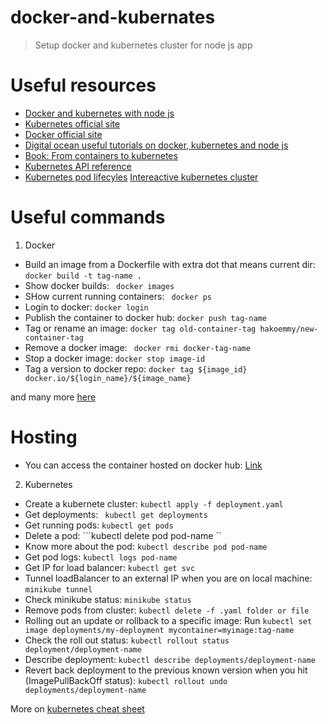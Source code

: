 # docker-and-kubernates
> Setup docker and kubernetes cluster for node js app
# Useful resources

- [Docker and kubernetes with node js](https://www.digitalocean.com/community/tech_talks/how-to-deploy-a-resilient-node-js-application-on-kubernetes-from-scratch)
- [Kubernetes official site](https://kubernetes.io/)
- [Docker official site](https://www.docker.com/)
- [Digital ocean useful tutorials on docker, kubernetes and node js](https://www.digitalocean.com/community/tutorials/how-to-install-and-use-docker-on-ubuntu-18-04)
- [Book: From containers to kubernetes](https://assets.digitalocean.com/books/from-containers-to-kubernetes-with-nodejs.pdf)
- [Kubernetes API reference](https://kubernetes.io/docs/reference/generated/kubernetes-api/v1.20/)
- [Kubernetes pod lifecyles](https://kubernetes.io/docs/concepts/workloads/pods/pod-lifecycle/#:~:text=in%20that%20state.-,Running,container%20entered%20the%20Running%20state.)
[Intereactive kubernetes cluster](https://kubernetes.io/docs/tutorials/kubernetes-basics/update/update-interactive/)


# Useful commands

1. Docker

- Build an image from a Dockerfile with extra dot that means current dir: ```docker build -t tag-name .```
- Show docker builds: ``` docker images```
- SHow current running containers: ``` docker ps```
- Login to docker: ```docker login```
- Publish the container to docker hub: ```docker push tag-name```
- Tag or rename an image: ```docker tag old-container-tag hakoemmy/new-container-tag```
- Remove a docker image: ``` docker rmi docker-tag-name```
- Stop a docker image: ```docker stop image-id```
- Tag a version to docker repo: ```docker tag ${image_id} docker.io/${login_name}/${image_name} ```


and many more [here](https://docs.docker.com/engine/reference/commandline/docker/)

# Hosting

- You can access the container hosted on docker hub: [Link](https://hub.docker.com/repository/docker/hakoemmy/docker-and-kubernates)

2. Kubernetes

- Create a kubernete cluster: ```kubectl apply -f deployment.yaml```
- Get deployments: ``` kubectl get deployments```
- Get running pods: ```kubectl get pods```
- Delete a pod: ```kubectl delete pod pod-name ``
- Know more about the pod: ```kubectl describe pod pod-name```
- Get pod logs: ```kubectl logs pod-name```
- Get IP for load balancer: ```kubectl get svc```
- Tunnel loadBalancer to an external IP when you are on local machine: ```minikube tunnel```
- Check minikube status: ```minikube status```
- Remove pods from cluster: ```kubectl delete -f .yaml folder or file```
- Rolling out an update or rollback to a specific image: Run ```kubectl set image deployments/my-deployment mycontainer=myimage:tag-name```
- Check the roll out status: ```kubectl rollout status deployment/deployment-name```
- Describe deployment: ```kubectl describe deployments/deployment-name```
- Revert back deployment to the previous known version when you hit (ImagePullBackOff status): ```kubectl rollout undo deployments/deployment-name```

More on [kubernetes cheat sheet](https://kubernetes.io/docs/reference/kubectl/cheatsheet/)
